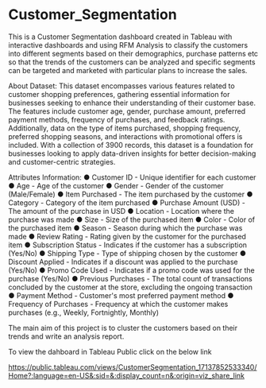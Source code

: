 # Customer_Segmentation
This is a Customer Segmentation dashboard created in Tableau with interactive dashboards and using RFM Analysis to classify the customers into different segments based on their demographics, purchase patterns etc so that the trends of the customers can be analyzed and specific segments can be targeted and marketed with particular plans to increase the sales. 

About Dataset:
This dataset encompasses various features related to customer shopping preferences, gathering essential information for businesses seeking to enhance their understanding of their customer base. The features include customer age, gender, purchase amount, preferred payment methods, frequency of purchases, and feedback ratings. Additionally, data on the type of items purchased, shopping frequency, preferred shopping seasons, and interactions with promotional offers is included. With a collection of 3900 records, this dataset is a foundation for businesses looking to apply data-driven insights for better decision-making and customer-centric strategies.

Attributes Information:
●	Customer ID - Unique identifier for each customer
●	Age - Age of the customer
●	Gender - Gender of the customer (Male/Female)
●	Item Purchased - The item purchased by the customer
●	Category - Category of the item purchased
●	Purchase Amount (USD) - The amount of the purchase in USD
●	Location - Location where the purchase was made
●	Size - Size of the purchased item
●	Color - Color of the purchased item
●	Season - Season during which the purchase was made
●	Review Rating - Rating given by the customer for the purchased item
●	Subscription Status - Indicates if the customer has a subscription (Yes/No)
●	Shipping Type - Type of shipping chosen by the customer
●	Discount Applied - Indicates if a discount was applied to the purchase (Yes/No)
●	Promo Code Used - Indicates if a promo code was used for the purchase (Yes/No)
●	Previous Purchases - The total count of transactions concluded by the customer at the store, excluding the ongoing transaction
●	Payment Method - Customer's most preferred payment method
●	Frequency of Purchases - Frequency at which the customer makes purchases (e.g., Weekly, Fortnightly, Monthly)

The main aim of this project is to cluster the customers based on their trends and write an analysis report. 



To view the dahboard in Tableau Public click on the below link

https://public.tableau.com/views/CustomerSegmentation_17137852533340/Home?:language=en-US&:sid=&:display_count=n&:origin=viz_share_link





